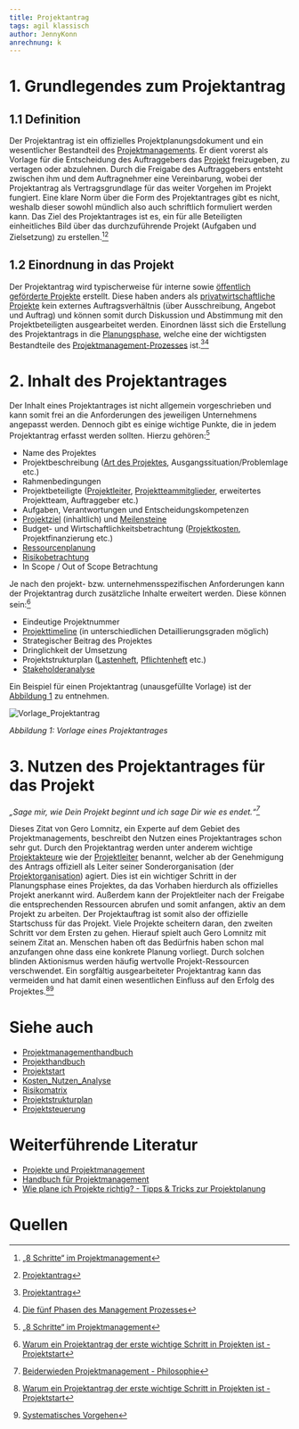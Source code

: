 ```yaml
---
title: Projektantrag
tags: agil klassisch
author: JennyKonn
anrechnung: k 
---
```


# 1.	Grundlegendes zum Projektantrag
## 1.1 Definition
Der Projektantrag ist ein offizielles Projektplanungsdokument und ein wesentlicher Bestandteil des [Projektmanagements](https://github.com/ManagingProjectsSuccessfully/ManagingProjectsSuccessfully.github.io/blob/main/kb/Projektmanagement.md). Er dient vorerst als Vorlage für die Entscheidung des Auftraggebers das [Projekt](https://github.com/ManagingProjectsSuccessfully/ManagingProjectsSuccessfully.github.io/blob/main/kb/Projekt.md) freizugeben, zu vertagen oder abzulehnen. Durch die Freigabe des Auftraggebers entsteht zwischen ihm und dem Auftragnehmer eine Vereinbarung, wobei der Projektantrag als Vertragsgrundlage für das weiter Vorgehen im Projekt fungiert. Eine klare Norm über die Form des Projektantrages gibt es nicht, weshalb dieser sowohl mündlich also auch schriftlich formuliert werden kann. Das Ziel des Projektantrages ist es, ein für alle Beteiligten einheitliches Bild über das durchzuführende Projekt (Aufgaben und Zielsetzung) zu erstellen.[^1][^2]

## 1.2 Einordnung in das Projekt 
Der Projektantrag wird typischerweise für interne sowie [öffentlich geförderte Projekte](https://www.project-engineers.de/case/projektmanagement-oeffentlich-gefoerderter-projekte/) erstellt. Diese haben anders als [privatwirtschaftliche Projekte](https://www.planradar.com/de/ppp-projekte/) kein externes Auftragsverhältnis (über Ausschreibung, Angebot und Auftrag) und können somit durch Diskussion und Abstimmung mit den Projektbeteiligten ausgearbeitet werden. Einordnen lässt sich die Erstellung des Projektantrags in die [Planungsphase](https://github.com/ManagingProjectsSuccessfully/ManagingProjectsSuccessfully.github.io/blob/main/kb/Projektplanung.md), welche eine der wichtigsten Bestandteile des [Projektmanagement-Prozesses](https://github.com/ManagingProjectsSuccessfully/ManagingProjectsSuccessfully.github.io/blob/main/kb/Projektphasen_klassisch.md) ist.[^2][^3]


# 2. Inhalt des Projektantrages
Der Inhalt eines Projektantrages ist nicht allgemein vorgeschrieben und kann somit frei an die Anforderungen des jeweiligen Unternehmens angepasst werden. Dennoch gibt es einige wichtige Punkte, die in jedem Projektantrag erfasst werden sollten. Hierzu gehören:[^1] 
* Name des Projektes
* Projektbeschreibung ([Art des Projektes](https://github.com/ManagingProjectsSuccessfully/ManagingProjectsSuccessfully.github.io/blob/main/kb/Projektarten.md), Ausgangssituation/Problemlage etc.)
* Rahmenbedingungen
* Projektbeteiligte ([Projektleiter](https://github.com/ManagingProjectsSuccessfully/ManagingProjectsSuccessfully.github.io/blob/main/kb/Projektleiter.md), [Projektteammitglieder](https://github.com/ManagingProjectsSuccessfully/ManagingProjectsSuccessfully.github.io/blob/main/kb/Projektmitarbeiter.md), erweitertes Projektteam, Auftraggeber etc.) 
* Aufgaben, Verantwortungen und Entscheidungskompetenzen
* [Projektziel](https://github.com/ManagingProjectsSuccessfully/ManagingProjectsSuccessfully.github.io/blob/main/kb/Ziel_Planung.md) (inhaltlich) und [Meilensteine](https://github.com/ManagingProjectsSuccessfully/ManagingProjectsSuccessfully.github.io/blob/main/kb/Meilensteine.md) 
* Budget- und Wirtschaftlichkeitsbetrachtung ([Projektkosten](https://github.com/ManagingProjectsSuccessfully/ManagingProjectsSuccessfully.github.io/blob/main/kb/Kostenplanung.md), Projektfinanzierung etc.)
* [Ressourcenplanung](https://github.com/ManagingProjectsSuccessfully/ManagingProjectsSuccessfully.github.io/blob/main/kb/Ressourcenplanung.md)
* [Risikobetrachtung](https://github.com/ManagingProjectsSuccessfully/ManagingProjectsSuccessfully.github.io/blob/main/kb/Risikomanagement.md)
* In Scope / Out of Scope Betrachtung 

Je nach den projekt- bzw. unternehmensspezifischen Anforderungen kann der Projektantrag durch zusätzliche Inhalte erweitert werden. Diese können sein:[^4]
* Eindeutige Projektnummer 
* [Projekttimeline](https://github.com/ManagingProjectsSuccessfully/ManagingProjectsSuccessfully.github.io/blob/main/kb/Zeitplanung.md) (in unterschiedlichen Detaillierungsgraden möglich)  
* Strategischer Beitrag des Projektes
* Dringlichkeit der Umsetzung 
* Projektstrukturplan ([Lastenheft](https://github.com/ManagingProjectsSuccessfully/ManagingProjectsSuccessfully.github.io/blob/main/kb/Lastenheft.md), [Pflichtenheft](https://github.com/ManagingProjectsSuccessfully/ManagingProjectsSuccessfully.github.io/blob/main/kb/Pflichtenheft.md) etc.)
* [Stakeholderanalyse](https://github.com/ManagingProjectsSuccessfully/ManagingProjectsSuccessfully.github.io/blob/main/kb/Stakeholderanalyse.md)

Ein Beispiel für einen Projektantrag (unausgefüllte Vorlage) ist der [Abbildung 1](https://www.alle-meine-vorlagen.de/vorlage-projektantrag/) zu entnehmen. 

![Vorlage_Projektantrag](https://github.com/JennyKonn/ManagingProjectsSuccessfully.github.io/blob/main/kb/Projektantrag/Vorlage_Projektantrag.PNG)

*Abbildung 1: Vorlage eines Projektantrages* 

# 3. Nutzen des Projektantrages für das Projekt
*„Sage mir, wie Dein Projekt beginnt und ich sage Dir wie es endet.“[^5]*

Dieses Zitat von Gero Lomnitz, ein Experte auf dem Gebiet des Projektmanagements, beschreibt den Nutzen eines Projektantrages schon sehr gut. Durch den Projektantrag werden unter anderem wichtige [Projektakteure](https://github.com/ManagingProjectsSuccessfully/ManagingProjectsSuccessfully.github.io/blob/main/kb/Rollen_klassisch.md) wie der [Projektleiter](https://github.com/ManagingProjectsSuccessfully/ManagingProjectsSuccessfully.github.io/blob/main/kb/Projektleiter.md) benannt, welcher ab der Genehmigung des Antrags offiziell als Leiter seiner Sonderorganisation (der [Projektorganisation](https://t2informatik.de/wissen-kompakt/projektorganisation/)) agiert. Dies ist ein wichtiger Schritt in der Planungsphase eines Projektes, da das Vorhaben hierdurch als offizielles Projekt anerkannt wird. Außerdem kann der Projektleiter nach der Freigabe die entsprechenden Ressourcen abrufen und somit anfangen, aktiv an dem Projekt zu arbeiten. Der Projektauftrag ist somit also der offizielle Startschuss für das Projekt. Viele Projekte scheitern daran, den zweiten Schritt vor dem Ersten zu gehen. Hierauf spielt auch Gero Lomnitz mit seinem Zitat an. Menschen haben oft das Bedürfnis haben schon mal anzufangen ohne dass eine konkrete Planung vorliegt. Durch solchen blinden Aktionismus werden häufig wertvolle Projekt-Ressourcen verschwendet. Ein sorgfältig ausgearbeiteter Projektantrag kann das vermeiden und hat damit einen wesentlichen Einfluss auf den Erfolg des Projektes.[^4][^6]


# Siehe auch 
 
* [Projektmanagementhandbuch](https://github.com/ManagingProjectsSuccessfully/ManagingProjectsSuccessfully.github.io/blob/main/kb/Projektmanagementhandbuch.md)
* [Projekthandbuch](https://github.com/ManagingProjectsSuccessfully/ManagingProjectsSuccessfully.github.io/blob/main/kb/Projekthandbuch.md)
* [Projektstart](https://github.com/ManagingProjectsSuccessfully/ManagingProjectsSuccessfully.github.io/blob/main/kb/Projektstart.md)
* [Kosten_Nutzen_Analyse](https://github.com/ManagingProjectsSuccessfully/ManagingProjectsSuccessfully.github.io/blob/main/kb/Kosten_Nutzen_Analyse.md)
* [Risikomatrix](https://github.com/ManagingProjectsSuccessfully/ManagingProjectsSuccessfully.github.io/blob/main/kb/Risikomatrix.md)
* [Projektstrukturplan](https://github.com/ManagingProjectsSuccessfully/ManagingProjectsSuccessfully.github.io/blob/main/kb/Projektstrukturplan.md)
* [Projektsteuerung](https://github.com/ManagingProjectsSuccessfully/ManagingProjectsSuccessfully.github.io/blob/main/kb/Projektsteuerung.md)

# Weiterführende Literatur 

* [Projekte und Projektmanagement](https://link-1springer-1com-1v0gnf2p0009b.han.ub.fau.de/content/pdf/10.1007%2F978-3-658-30085-2.pdf)
* [Handbuch für Projektmanagement](https://link.springer.com/content/pdf/10.1007%2F978-3-662-57878-0.pdf)
* [Wie plane ich Projekte richtig? - Tipps & Tricks zur Projektplanung](https://www.lexware.de/wissen/unternehmensfuehrung/wie-plane-ich-ein-projekt-richtig/)

# Quellen

[^1]: [„8 Schritte“ im Projektmanagement](https://link.springer.com/content/pdf/10.1007%2F978-3-658-31310-4_5.pdf)
[^2]: [Projektantrag](https://www.projektmagazin.de/glossarterm/projektantrag)
[^3]: [Die fünf Phasen des Management Prozesses](https://blog.mindmanager.com/de/blog/die-funf-phasen-des-projektmanagement-prozesses/)
[^4]: [Warum ein Projektantrag der erste wichtige Schritt in Projekten ist - Projektstart](https://projektstart.com/warum-ein-projektantrag-der-erste-wichtige-schritt-in-projekten-ist/)
[^5]: [Beiderwieden Projektmanagement - Philosophie](http://www.beiderwieden-projektmanagement.de/philosophie)
[^6]: [Systematisches Vorgehen](http://www.beiderwieden-projektmanagement.de/philosophie/15-systematisches-vorgehen)

